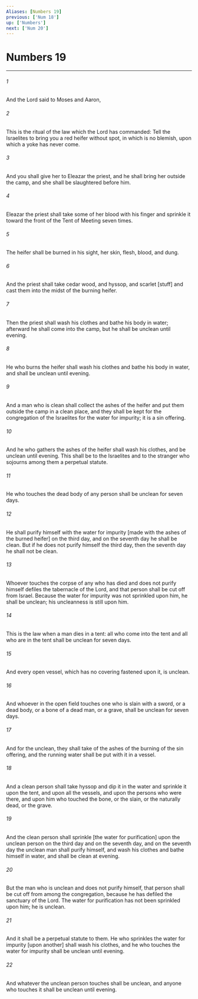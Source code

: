 ```yaml
---
Aliases: [Numbers 19]
previous: ['Num 18']
up: ['Numbers']
next: ['Num 20']
---
```

# Numbers 19

***

###### 1 

And the Lord said to Moses and Aaron, 

###### 2 

This is the ritual of the law which the Lord has commanded: Tell the Israelites to bring you a red heifer without spot, in which is no blemish, upon which a yoke has never come. 

###### 3 

And you shall give her to Eleazar the priest, and he shall bring her outside the camp, and she shall be slaughtered before him. 

###### 4 

Eleazar the priest shall take some of her blood with his finger and sprinkle it toward the front of the Tent of Meeting seven times. 

###### 5 

The heifer shall be burned in his sight, her skin, flesh, blood, and dung. 

###### 6 

And the priest shall take cedar wood, and hyssop, and scarlet [stuff] and cast them into the midst of the burning heifer. 

###### 7 

Then the priest shall wash his clothes and bathe his body in water; afterward he shall come into the camp, but he shall be unclean until evening. 

###### 8 

He who burns the heifer shall wash his clothes and bathe his body in water, and shall be unclean until evening. 

###### 9 

And a man who is clean shall collect the ashes of the heifer and put them outside the camp in a clean place, and they shall be kept for the congregation of the Israelites for the water for impurity; it is a sin offering. 

###### 10 

And he who gathers the ashes of the heifer shall wash his clothes, and be unclean until evening. This shall be to the Israelites and to the stranger who sojourns among them a perpetual statute. 

###### 11 

He who touches the dead body of any person shall be unclean for seven days. 

###### 12 

He shall purify himself with the water for impurity [made with the ashes of the burned heifer] on the third day, and on the seventh day he shall be clean. But if he does not purify himself the third day, then the seventh day he shall not be clean. 

###### 13 

Whoever touches the corpse of any who has died and does not purify himself defiles the tabernacle of the Lord, and that person shall be cut off from Israel. Because the water for impurity was not sprinkled upon him, he shall be unclean; his uncleanness is still upon him. 

###### 14 

This is the law when a man dies in a tent: all who come into the tent and all who are in the tent shall be unclean for seven days. 

###### 15 

And every open vessel, which has no covering fastened upon it, is unclean. 

###### 16 

And whoever in the open field touches one who is slain with a sword, or a dead body, or a bone of a dead man, or a grave, shall be unclean for seven days. 

###### 17 

And for the unclean, they shall take of the ashes of the burning of the sin offering, and the running water shall be put with it in a vessel. 

###### 18 

And a clean person shall take hyssop and dip it in the water and sprinkle it upon the tent, and upon all the vessels, and upon the persons who were there, and upon him who touched the bone, or the slain, or the naturally dead, or the grave. 

###### 19 

And the clean person shall sprinkle [the water for purification] upon the unclean person on the third day and on the seventh day, and on the seventh day the unclean man shall purify himself, and wash his clothes and bathe himself in water, and shall be clean at evening. 

###### 20 

But the man who is unclean and does not purify himself, that person shall be cut off from among the congregation, because he has defiled the sanctuary of the Lord. The water for purification has not been sprinkled upon him; he is unclean. 

###### 21 

And it shall be a perpetual statute to them. He who sprinkles the water for impurity [upon another] shall wash his clothes, and he who touches the water for impurity shall be unclean until evening. 

###### 22 

And whatever the unclean person touches shall be unclean, and anyone who touches it shall be unclean until evening.

